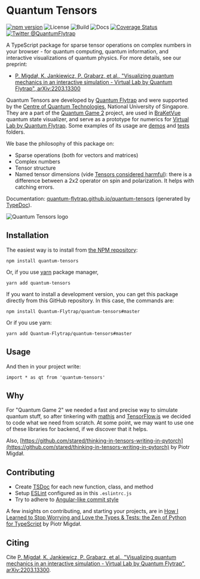 # Quantum Tensors

[![npm version](https://badge.fury.io/js/quantum-tensors.svg)](https://badge.fury.io/js/quantum-tensors)
![License](https://img.shields.io/npm/l/quantum-tensors)
![Build](https://github.com/Quantum-Flytrap/quantum-tensors/actions/workflows/build_test.yml/badge.svg)
![Docs](https://github.com/Quantum-Flytrap/quantum-tensors/actions/workflows/publish_docs.yml/badge.svg)
[![Coverage Status](https://codecov.io/gh/Quantum-Flytrap/quantum-tensors/branch/master/graph/badge.svg)](https://codecov.io/gh/Quantum-Flytrap/quantum-tensors/)
[![Twitter @QuantumFlytrap](https://img.shields.io/twitter/follow/QuantumFlytrap)](https://twitter.com/QuantumFlytrap)

A TypeScript package for sparse tensor operations on complex numbers in your browser - for quantum computing, quantum information, and interactive visualizations of quantum physics. For more details, see our preprint:

- [P. Migdał, K. Jankiewicz, P. Grabarz, et al., "Visualizing quantum mechanics in an interactive simulation - Virtual Lab by Quantum Flytrap", arXiv:2203.13300](https://arxiv.org/abs/2203.13300)

Quantum Tensors are developed by [Quantum Flytrap](https://quantumflytrap.com/) and were supported by the [Centre of Quantum Technologies](https://www.quantumlah.org/), National University of Singapore. They are a part of the [Quantum Game 2](https://github.com/Quantum-Game/quantum-game-2) project, are used in [BraKetVue](https://github.com/Quantum-Flytrap/bra-ket-vue) quantum state visualizer, and serve as a prototype for numerics for [Virtual Lab by Quantum Flytrap](https://lab.quantumflytrap.com/). Some examples of its usage are [demos](https://github.com/Quantum-Flytrap/quantum-tensors/tree/master/demos) and [tests](https://github.com/Quantum-Flytrap/quantum-tensors/tree/master/demos) folders.

We base the philosophy of this package on:

- Sparse operations (both for vectors and matrices)
- Complex numbers
- Tensor structure
- Named tensor dimensions (vide [Tensors considered harmful](http://nlp.seas.harvard.edu/NamedTensor)): there is a difference between a 2x2 operator on spin and polarization. It helps with catching errors.

Documentation: [quantum-flytrap.github.io/quantum-tensors](https://quantum-flytrap.github.io/quantum-tensors/) (generated by [TypeDoc](https://typedoc.org/)).

![Quantum Tensors logo](imgs/quantum-tensors-logo.jpg)

## Installation

The easiest way is to install from [the NPM repository](https://www.npmjs.com/package/quantum-tensors):

```
npm install quantum-tensors
```

Or, if you use [yarn](https://yarnpkg.com/) package manager,

```
yarn add quantum-tensors
```

If you want to install a development version, you can get this package directly from this GitHub repository. In this case, the commands are:

```
npm install Quantum-Flytrap/quantum-tensors#master
```

Or if you use yarn:

```
yarn add Quantum-Flytrap/quantum-tensors#master
```

## Usage

And then in your project write:

```{ts}
import * as qt from 'quantum-tensors'
```

## Why

For "Quantum Game 2" we needed a fast and precise way to simulate quantum stuff, so after tinkering with [mathjs](https://mathjs.org/) and [TensorFlow.js](https://www.tensorflow.org/js) we decided to code what we need from scratch.
At some point, we may want to use one of these libraries for backend, if we discover that it helps.

Also, [https://github.com/stared/thinking-in-tensors-writing-in-pytorch](https://github.com/stared/thinking-in-tensors-writing-in-pytorch) by Piotr Migdał.

## Contributing

- Create [TSDoc](https://www.npmjs.com/package/@microsoft/tsdoc) for each new function, class, and method
- Setup [ESLint](https://eslint.org/) configured as in this `.eslintrc.js`
- Try to adhere to [Angular-like commit style](https://github.com/angular/angular/blob/master/CONTRIBUTING.md)

A few insights on contributing, and starting your projects, are in [How I Learned to Stop Worrying and Love the Types & Tests: the Zen of Python for TypeScript](https://p.migdal.pl/2020/03/02/types-tests-typescript.html) by Piotr Migdał.

## Citing

Cite [P. Migdał, K. Jankiewicz, P. Grabarz, et al., "Visualizing quantum mechanics in an interactive simulation - Virtual Lab by Quantum Flytrap", arXiv:2203.13300](https://arxiv.org/abs/2203.13300).
